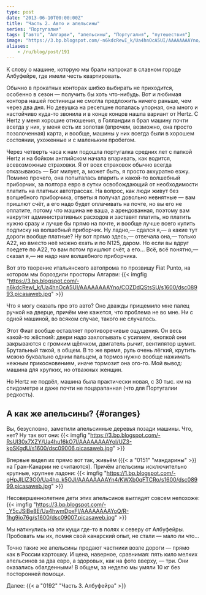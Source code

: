 ```yaml
---
type: post
date: "2013-06-10T00:00:00Z"
title: "Часть 2. Авто и апельсины"
series: "Португалия"
tags: ["авто", "Алгарви", "апельсины", "Португалия", "путешествия"]
image: "https://3.bp.blogspot.com/-n6kdcRewI_k/Ua4hnOcA5UI/AAAAAAAAYno/COZDdQStsSU/s1600/dsc08993.picasaweb.jpg"
aliases:
    - /ru/blog/post/191
---
```


К слову о машине, которую мы брали напрокат в славном городе Албуфейре, где имели честь квартировать.

<!--more-->

Обычно в прокатных конторах шибко выбирать не приходится, особенно в сезон — получить бы хоть что-нибудь. Вот и любимая контора нашей гостиницы не смогла предложить ничего раньше, чем через два дня. Но девушка на ресепшне попалась упорная, она много и настойчиво куда-то звонила и в конце концов нашла вариант от Hertz. С Hertz у меня хорошие отношения, в Голландии я брал машину почти всегда у них, у меня есть их золотая (впрочем, возможно, она просто позолоченная) карта, и вообще, машины у них всегда были в хорошем состоянии, ухоженные и с маленьким пробегом.

Через четверть часа к нам подошла португалка средних лет с папкой Hertz и на бойком английском начала впаривать, как водится, всевозможные страховки. Я от всех страховок обычно всегда отказываюсь ­— Бог милует, а, может быть, я просто аккуратно езжу. Помимо прочего, она попыталась впарить и какой-то волшебный приборчик, за полтора евро в сутки освобождающий от необходимости платить на платных автотрассах. На вопрос, как люди живут без волшебного приборчика, ответы я получал довольно невнятные — вам пришлют счёт, а его надо будет оплачивать на почте, но вы его не оплатите, потому что машина не ваша, а арендованная, поэтому вам накрутят административных расходов и заставят платить, но платить нужно сразу и лучше бы прямо на почте, и вообще лучше всего купить подписку на волшебный приборчик. Ну ладно,— сдался я,— а какие тут дороги вообще платные? Ну вот прямо здесь,— отвечала она,— только A22, но вместо неё можно ехать и по N125, даром. Но если вы вдруг поедете по A22, то вам потом пришлют счёт, а его… Всё, всё понятно,— сказал я,— не надо нам волшебного приборчика.

Вот это творение итальянского автопрома по прозвищу Fiat Punto, на котором мы бороздили просторы Алгарви:
{{< imgfig "https://3.bp.blogspot.com/-n6kdcRewI_k/Ua4hnOcA5UI/AAAAAAAAYno/COZDdQStsSU/s1600/dsc08993.picasaweb.jpg" >}}

Что я могу сказать про это авто? Оно дважды прищемило мне палец ручкой на дверце, причём мне кажется, что проблема не во мне. Ни с одной машиной, во всяком случае, такого не случалось.

Этот Фиат вообще оставляет противоречивые ощущения. Он весь какой-то жёсткий: двери надо захлопывать с усилием, кнопкой они закрываются с громким щёлчком, двигатель рычит, вентилятор шумит. Брутальный такой, в общем. В то же время, руль очень лёгкий, крутить можно буквально одним пальцем, а тормоз нужно вообще нажимать нежным прикосновением, иначе тормозит она ого-го. Мой вывод: машина для хрупких, но отважных женщин.

Но Hertz не подвёл, машина была практически новая, с 30 тыс. км на спидометре и даже почти не поцарапанная (что для Португалии редкость).

## А как же апельсины? {#oranges}

Вы, безусловно, заметили апельсинные деревья позади машины. Что, нет? Ну так вот они:
{{< imgfig "https://3.bp.blogspot.com/-RsUI30x7XZY/Ua4hu16kO7I/AAAAAAAAYoI/UZ3-kpSKgdU/s1600/dsc09006.picasaweb.jpg" >}}

Впервые видел их прямо вот так, живьём ({{< a "0151" "мандарины" >}} на Гран-Канарии не считаются). Причём апельсины исключительно крупные, крупнее ладони:
{{< imgfig "https://1.bp.blogspot.com/-gHpJILlZ3O0/Ua4hq_k5OJI/AAAAAAAAYn4/KWXb0qFTCRo/s1600/dsc08999.picasaweb.jpg" >}}

Несовершеннолетние дети этих апельсинов выглядят совсем непохоже:
{{< imgfig "https://3.bp.blogspot.com/-_Y5cJSiBe8E/Ua4hwmDpxFI/AAAAAAAAYoQ/R-1hg9io76g/s1600/dsc09007.picasaweb.jpg" >}}

Мы наткнулись на эти кущи где-то в полях к северу от Албуфейры. Пробовать мы их, помня свой канарский опыт, не стали — мало ли что…

Точно такие же апельсины продают частники возле дороги — прямо как в России картошку. И цена, наверное, сравнимая: пять кило мелких апельсинов за два евро, а здоровых, как на фото вверху, — три. Они оказались обалденными! В общем, за неделю мы умяли 10 кг без посторонней помощи.

Далее: {{< a "0192" "Часть 3. Албуфейра" >}}
